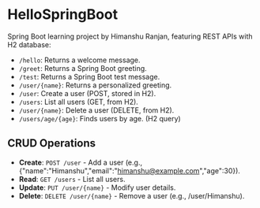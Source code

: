 # HelloSpringBoot
Spring Boot learning project by Himanshu Ranjan, featuring REST APIs with H2 database:
- `/hello`: Returns a welcome message.
- `/greet`: Returns a Spring Boot greeting.
- `/test`: Returns a Spring Boot test message.
- `/user/{name}`: Returns a personalized greeting.
- `/user`: Create a user (POST, stored in H2).
- `/users`: List all users (GET, from H2).
- `/user/{name}`: Delete a user (DELETE, from H2).
- `/users/age/{age}`: Finds users by age. (H2 query)

## CRUD Operations
- **Create**: `POST /user` - Add a user (e.g., {"name":"Himanshu","email":"himanshu@example.com","age":30}).
- **Read**: `GET /users` - List all users.
- **Update**: `PUT /user/{name}` - Modify user details.
- **Delete**: `DELETE /user/{name}` - Remove a user (e.g., /user/Himanshu).